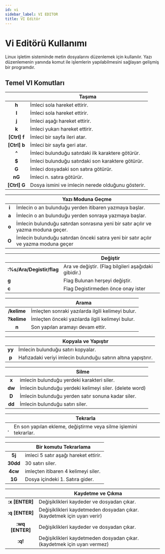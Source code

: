 ```yaml
---
id: vi
sidebar_label: VI EDITOR
title: VI Editör
---
```


# Vi Editörü Kullanımı

Linux işletim sisteminde metin dosyalarını düzenlemek için kullanılır. Yazı düzenlemenin yanında komut ile işlemlerin yapılabilmesini sağlayan gelişmiş bir programdır.

## Temel VI Komutları

|              | Taşıma                                            |
| :----------: | ------------------------------------------------- |
|    **h**     | İmleci sola hareket ettirir.                      |
|    **l**     | İmleci sola hareket ettirir.                      |
|    **j**     | İmleci aşağı hareket ettirir.                     |
|    **k**     | İmleci yukarı hareket ettirir.                    |
| **[Ctrl] f** | İmleci bir sayfa ileri atar.                      |
| **[Ctrl] b** | İmleci bir sayfa geri atar.                       |
|    **^**     | İmleci bulunduğu satırdaki ilk karaktere götürür. |
|    **$**     | İmleci bulunduğu satırdaki son karaktere götürür. |
|    **G**     | İmleci dosyadaki son satıra götürür.              |
|    **nG**    | İmleci n. satıra götürür.                         |
| **[Ctrl] G** | Dosya ismini ve imlecin nerede olduğunu gösterir. |

|       | Yazı Moduna Geçme                                                                    |
| :---: | ------------------------------------------------------------------------------------ |
| **i** | İmlecin o an bulunduğu yerden itibaren yazmaya başlar.                               |
| **a** | İmlecin o an bulunduğu yerden sonraya yazmaya başlar.                                |
| **o** | İmlecin bulunduğu satırdan sonrasına yeni bir satır açılır ve yazma moduna geçer.    |
| **O** | İmlecin bulunduğu satırdan önceki satıra yeni bir satır açılır ve yazma moduna geçer |

|                           | Değiştir                                             |
| ------------------------- | ---------------------------------------------------- |
| **:%s/Ara/Degistir/flag** | Ara ve değiştir. (Flag bilgileri aşağıdaki gibidir.) |
| **g**                     | Flag Bulunan herşeyi değiştir.                       |
| **c**                     | Flag Degistirmeden önce onay ister                   |

|             | Arama                                             |
| :---------: | ------------------------------------------------- |
| **/kelime** | İmleçten sonraki yazılarda ilgili kelimeyi bulur. |
| **?kelime** | İmleçten önceki yazılarda ilgili kelimeyi bulur.  |
|    **n**    | Son yapılan aramayı devam ettir.                  |

|        | Kopyala ve Yapıştır                                            |
| :----: | -------------------------------------------------------------- |
| **yy** | İmlecin bulunduğu satırı kopyalar.                             |
| **p**  | Hafızadaki veriyi imlecin bulunduğu satırın altına yapıştırır. |

|        | Silme                                                   |
| :----: | ------------------------------------------------------- |
| **x**  | imlecin bulunduğu yerdeki karakteri siler.              |
| **dw** | İmlecin bulunduğu yerdeki kelimeyi siler. (delete word) |
| **D**  | İmlecin bulunduğu yerden satır sonuna kadar siler.      |
| **dd** | İmlecin bulunduğu satırı siler.                         |

|       | Tekrarla                                                         |
| :---: | ---------------------------------------------------------------- |
| **.** | En son yapılan ekleme, değiştirme veya silme işlemini tekrarlar. |

|          | Bir komutu Tekrarlama                 |
| :------: | ------------------------------------- |
|  **5j**  | imleci 5 satır aşağı hareket ettirir. |
| **30dd** | 30 satırı siler.                      |
| **4cw**  | imleçten itibaren 4 kelimeyi siler.   |
|  **1G**  | Dosya içindeki 1. Satıra gider.       |

|                 | Kaydetme ve Çıkma                                                       |
| :-------------: | ----------------------------------------------------------------------- |
| **:x [ENTER]**  | Değişiklikleri kaydeder ve dosyadan çıkar.                              |
| **:q [ENTER]**  | Değişiklikleri kaydetmeden dosyadan çıkar.(kaydetmek için uyarı verir)  |
| **:wq [ENTER]** | Değişiklikleri kaydeder ve dosyadan çıkar.                              |
|     **:q!**     | Değişiklikleri kaydetmeden dosyadan çıkar.(kaydetmek için uyarı vermez) |
